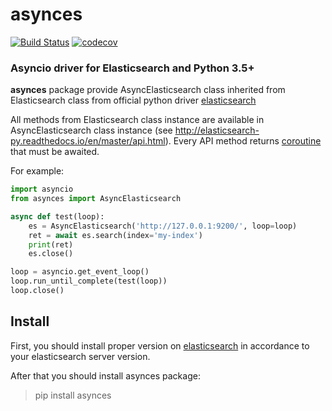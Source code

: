# asynces
[![Build Status](https://travis-ci.org/fabregas/asynces.svg?branch=master)](https://travis-ci.org/fabregas/asynces)
[![codecov](https://codecov.io/gh/fabregas/asynces/branch/master/graph/badge.svg)](https://codecov.io/gh/fabregas/asynces)


### Asyncio driver for Elasticsearch and Python 3.5+

**asynces** package provide AsyncElasticsearch class inherited from
Elasticsearch class from official python driver
[elasticsearch](https://elasticsearch-py.readthedocs.io/en/master/index.html)

All methods from Elasticsearch class instance are available in AsyncElasticsearch
class instance (see http://elasticsearch-py.readthedocs.io/en/master/api.html). Every API method returns [coroutine](https://docs.python.org/3/library/asyncio-task.html#coroutines)
that must be awaited.

For example:
```python
import asyncio
from asynces import AsyncElasticsearch

async def test(loop):
    es = AsyncElasticsearch('http://127.0.0.1:9200/', loop=loop)
    ret = await es.search(index='my-index')
    print(ret)
    es.close()

loop = asyncio.get_event_loop()
loop.run_until_complete(test(loop))
loop.close()
```

## Install

First, you should install proper version on [elasticsearch](https://elasticsearch-py.readthedocs.io/en/master/index.html#compatibility)
in accordance to your elasticsearch server version.

After that you should install asynces package:

> pip install asynces


